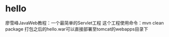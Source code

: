 # hello
廖雪峰JavaWeb教程：一个最简单的Servlet工程
这个工程使用命令：mvn clean package 打包之后的hello.war可以直接部署至tomcat的webapps目录下
